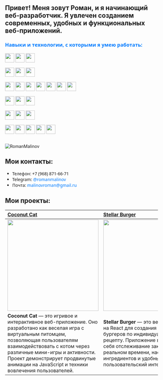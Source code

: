 
## Привет! Меня зовут Роман, и я начинающий веб-разработчик. Я увлечен созданием современных, удобных и функциональных веб-приложений.

<h3 style="color: #007bff; font-family: 'Segoe UI', Tahoma, Geneva, Verdana, sans-serif;">Навыки и технологии, с которыми я умею работать:</h3>

<p>
  <img src="https://img.shields.io/badge/-HTML5-%23E44D27?style=flat-square&logo=html5&logoColor=ffffff" height="30px">
  <img src="https://img.shields.io/badge/-CSS3-%231572B6?style=flat-square&logo=css3" height="30px">
  <img src="https://img.shields.io/badge/-SCSS-%23F7DF1C?style=flat-square&logo=sass" height="30px">
</p>

<p>
  <img src="https://img.shields.io/badge/-Responsive%20Design-34a853?style=flat-square&logo=responsive-design" height="30px">
  <img src="https://img.shields.io/badge/-Flexbox-ff5722?style=flat-square&logo=flexbox" height="30px">
  <img src="https://img.shields.io/badge/-Grid%20Layout-03a9f4?style=flat-square&logo=grid-layout" height="30px">
</p>

<p>
  <img src="https://img.shields.io/badge/-JavaScript-%23F7DF1C?style=flat-square&logo=javascript&logoColor=000000&labelColor=%23F7DF1C&color=%23F7DF1C" height="30px">
  <img src="https://img.shields.io/badge/-TypeScript-007ACC?style=flat-square&logo=typescript&logoColor=white" height="30px">
  <img src="https://img.shields.io/badge/-React-%23282C34?style=flat-square&logo=react" height="30px">
  <img src="https://img.shields.io/badge/-Redux-%764ABC?style=flat-square&logo=redux" height="30px">
  <img src="https://img.shields.io/badge/-Redux%20Toolkit-8A2BE2?style=flat-square&logo=redux" height="30px">
  <img src="https://img.shields.io/badge/-React%20DnD-FF4500?style=flat-square&logo=react-dnd" height="30px">
  <img src="https://img.shields.io/badge/-WebSocket-008080?style=flat-square&logo=websocket" height="30px">
</p>

<p>
  <img src="https://img.shields.io/badge/-Node.js-brightgreen?style=flat-square&logo=Node.js" height="30px">
  <img src="https://img.shields.io/badge/-Express-lightgray?style=flat-square&logo=Express" height="30px">
  <img src="https://img.shields.io/badge/-Nest.js-E0234E?style=flat-square&logo=nestjs" height="30px">
</p>

<p>
  <img src="https://img.shields.io/badge/-MongoDB-gray?style=flat-square&logo=Mongodb" height="30px">
  <img src="https://img.shields.io/badge/-Mongoose-red?style=flat-square&logo=mongoose" height="30px">
  <img src="https://img.shields.io/badge/-PostgreSQL-white?style=flat-square&logo=PostgreSQL" height="30px">
</p>

<p>
  <img src="https://img.shields.io/badge/-GIT-F05032?style=flat-square&logo=git&logoColor=white" height="30px">
  <img src="https://img.shields.io/badge/-Webpack-%232C3A42?style=flat-square&logo=webpack" height="30px">
  <img src="https://img.shields.io/badge/-Docker-blue?style=flat-square&logo=docker" height="30px">
  <img src="https://img.shields.io/badge/-Postman-lightblue?style=flat-square&logo=postman" height="30px">
  <img src="https://img.shields.io/badge/-Figma-F24E1E?style=flat-square&logo=figma&logoColor=white" height="30px">
</p>
<h2></h2>
<p><img align="center" src="https://github-readme-stats.vercel.app/api/top-langs?username=RomanMalinov&show_icons=true&locale=en&layout=compact&theme=aura" alt="RomanMalinov" /></p>

## Мои контакты:
<ul style="font-family: 'Segoe UI', Tahoma, Geneva, Verdana, sans-serif;">
  <li>Телефон: +7 (968) 871-66-71</li>
  <li>Telegram: <a href="https://t.me/romanmalinov" style="color: #007bff; text-decoration: none; font-family: 'Segoe UI', Tahoma, Geneva, Verdana, sans-serif;">@romanmalinov</a></li>
  <li>Почта: <a href="mailto:malinovroman@gmail.ru" style="color: #007bff; text-decoration: none; font-family: 'Segoe UI', Tahoma, Geneva, Verdana, sans-serif;">malinovroman@gmail.ru</a></li>
</ul>


## Мои проекты:

| [Coconut Cat](https://romanmalinov.github.io/coconutCat/) | [Stellar Burger](https://romanmalinov.github.io/react-stellar-burger./) |
| :-------------------------------- | :-------------------------------- |
| [<img src="https://romanmalinov.github.io/coconutCat/cat-preview.jpg" width="300"/>](https://romanmalinov.github.io/coconutCat/) | [<img src="https://romanmalinov.github.io/react-stellar-burger./burger-preview.jpg" width="300"/>](https://romanmalinov.github.io/react-stellar-burger./) |
| **Coconut Cat** — это игривое и интерактивное веб-приложение. Оно разработано как веселая игра с виртуальным питомцем, позволяющая пользователям взаимодействовать с котом через различные мини-игры и активности. Проект демонстрирует продвинутые анимации на JavaScript и техники вовлечения пользователей. | **Stellar Burger** — это веб-приложение на React для создания и заказа бургеров по индивидуальному рецепту. Приложение включает в себя отслеживание заказов в реальном времени, настройку ингредиентов и удобный пользовательский интерфейс. |
